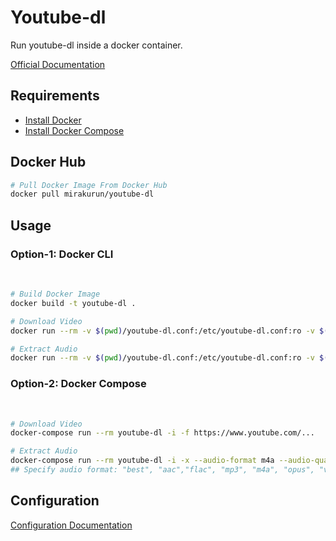 # Youtube-dl

Run youtube-dl inside a docker container.

[Official Documentation](https://github.com/ytdl-org/youtube-dl)

## Requirements

- [Install Docker](https://docs.docker.com/engine/installation/)
- [Install Docker Compose](https://docs.docker.com/compose/install/)

## Docker Hub

```sh
# Pull Docker Image From Docker Hub
docker pull mirakurun/youtube-dl
```

## Usage

### Option-1: Docker CLI
<br />

```sh
# Build Docker Image 
docker build -t youtube-dl .

# Download Video
docker run --rm -v $(pwd)/youtube-dl.conf:/etc/youtube-dl.conf:ro -v $(pwd)/downloads:/app/downloads mirakurun/youtube-dl -i -f https://www.youtube.com/...

# Extract Audio
docker run --rm -v $(pwd)/youtube-dl.conf:/etc/youtube-dl.conf:ro -v $(pwd)/downloads:/app/downloads mirakurun/youtube-dl -i -x --audio-format m4a --audio-quality 0 https://www.youtube.com/...
```


### Option-2: Docker Compose
<br />

```sh
# Download Video
docker-compose run --rm youtube-dl -i -f https://www.youtube.com/...

# Extract Audio
docker-compose run --rm youtube-dl -i -x --audio-format m4a --audio-quality 0 https://www.youtube.com/...
## Specify audio format: "best", "aac","flac", "mp3", "m4a", "opus", "vorbis", or "wav"; "best" by default; No effect without -x
```

## Configuration

[Configuration Documentation](https://github.com/ytdl-org/youtube-dl#configuration)
